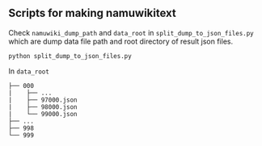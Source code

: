 ## Scripts for making namuwikitext

Check `namuwiki_dump_path` and `data_root` in `split_dump_to_json_files.py` which are dump data file path and root directory of result json files.

```
python split_dump_to_json_files.py
```

In `data_root`

```
├── 000
|    ├── ...
|    ├── 97000.json
|    ├── 98000.json
|    └── 99000.json
├── ...
├── 998
└── 999
```
